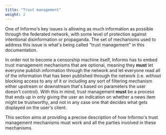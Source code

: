 ```yaml
---
title: "Trust management"
weight: 2
---
```


One of Informo's key issues is allowing as much information as possible through the federated network, with some level of protection against intentional disinformation or propaganda. The set of mechanisms used to address this issue is what's being called "trust management" in this documentation.

In order not to become a censorship machine itself, Informo has to embed trust management mechanisms that are optional, meaning they **must** let everyone publish information through the network and let everyone read all of the information that has been published through the network (i.e. without blocking access to any of it or including any sort of filtering mechanism either upstream or downstream that's based on parameters the user doesn't control). With this in mind, trust management **must** be a process that ends up in only giving the user an indication on whether a news item might be trustworthy, and not in any case one that decides what gets displayed on the user's client.

This section aims at providing a precise description of how Informo's trust management mechanisms must work and all the parties involved in these mechanisms.
